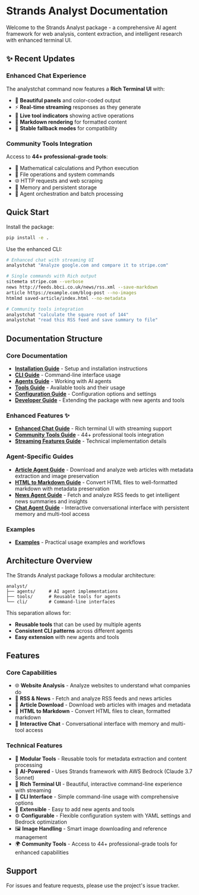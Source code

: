 # Strands Analyst Documentation

Welcome to the Strands Analyst package - a comprehensive AI agent framework for web analysis, content extraction, and intelligent research with enhanced terminal UI.

## ✨ Recent Updates

### Enhanced Chat Experience
The analystchat command now features a **Rich Terminal UI** with:
- 🎨 **Beautiful panels** and color-coded output
- ⚡ **Real-time streaming** responses as they generate
- 🔧 **Live tool indicators** showing active operations
- 📝 **Markdown rendering** for formatted content
- 🔄 **Stable fallback modes** for compatibility

### Community Tools Integration  
Access to **44+ professional-grade tools**:
- 🧮 Mathematical calculations and Python execution
- 📁 File operations and system commands
- 🌐 HTTP requests and web scraping
- 💾 Memory and persistent storage
- 🤖 Agent orchestration and batch processing

## Quick Start

Install the package:
```bash
pip install -e .
```

Use the enhanced CLI:
```bash
# Enhanced chat with streaming UI
analystchat "Analyze google.com and compare it to stripe.com"

# Single commands with Rich output
sitemeta stripe.com --verbose
news http://feeds.bbci.co.uk/news/rss.xml --save-markdown
article https://example.com/blog-post --no-images
htmlmd saved-article/index.html --no-metadata

# Community tools integration
analystchat "calculate the square root of 144"
analystchat "read this RSS feed and save summary to file"
```

## Documentation Structure

### Core Documentation
- **[Installation Guide](installation.md)** - Setup and installation instructions
- **[CLI Guide](cli-guide.md)** - Command-line interface usage
- **[Agents Guide](agents-guide.md)** - Working with AI agents
- **[Tools Guide](tools-guide.md)** - Available tools and their usage
- **[Configuration Guide](configuration-guide.md)** - Configuration options and settings
- **[Developer Guide](developer-guide.md)** - Extending the package with new agents and tools

### Enhanced Features ✨
- **[Enhanced Chat Guide](enhanced-chat-guide.md)** - Rich terminal UI with streaming support
- **[Community Tools Guide](community-tools-guide.md)** - 44+ professional tools integration
- **[Streaming Features Guide](streaming-features-guide.md)** - Technical implementation details

### Agent-Specific Guides
- **[Article Agent Guide](article-agent-guide.md)** - Download and analyze web articles with metadata extraction and image preservation
- **[HTML to Markdown Guide](htmlmd-agent-guide.md)** - Convert HTML files to well-formatted markdown with metadata preservation
- **[News Agent Guide](news-agent-guide.md)** - Fetch and analyze RSS feeds to get intelligent news summaries and insights
- **[Chat Agent Guide](chat-agent-guide.md)** - Interactive conversational interface with persistent memory and multi-tool access

### Examples
- **[Examples](examples.md)** - Practical usage examples and workflows

## Architecture Overview

The Strands Analyst package follows a modular architecture:

```
analyst/
├── agents/     # AI agent implementations
├── tools/      # Reusable tools for agents
└── cli/        # Command-line interfaces
```

This separation allows for:
- **Reusable tools** that can be used by multiple agents
- **Consistent CLI patterns** across different agents
- **Easy extension** with new agents and tools

## Features

### Core Capabilities
- 🌐 **Website Analysis** - Analyze websites to understand what companies do
- 📰 **RSS & News** - Fetch and analyze RSS feeds and news articles
- 📄 **Article Download** - Download web articles with images and metadata
- 📝 **HTML to Markdown** - Convert HTML files to clean, formatted markdown
- 💬 **Interactive Chat** - Conversational interface with memory and multi-tool access

### Technical Features  
- 🔧 **Modular Tools** - Reusable tools for metadata extraction and content processing
- 🤖 **AI-Powered** - Uses Strands framework with AWS Bedrock (Claude 3.7 Sonnet)
- 🎨 **Rich Terminal UI** - Beautiful, interactive command-line experience with streaming
- 📱 **CLI Interface** - Simple command-line usage with comprehensive options
- 🧩 **Extensible** - Easy to add new agents and tools
- ⚙️ **Configurable** - Flexible configuration system with YAML settings and Bedrock optimization
- 🖼️ **Image Handling** - Smart image downloading and reference management
- 🌍 **Community Tools** - Access to 44+ professional-grade tools for enhanced capabilities

## Support

For issues and feature requests, please use the project's issue tracker.